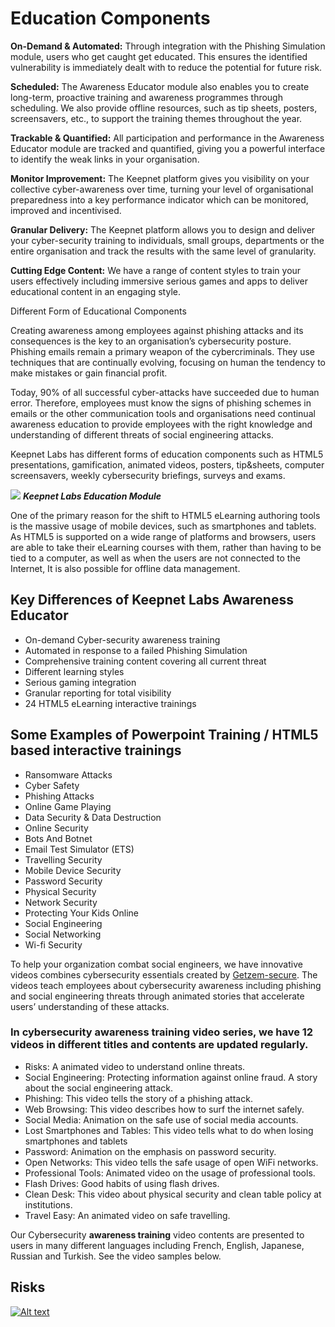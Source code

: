 # Education Components

**On-Demand & Automated:** Through integration with the Phishing Simulation module, users who get caught get educated. This ensures the identified vulnerability is immediately dealt with to reduce the potential for future risk.

**Scheduled:** The Awareness Educator module also enables you to create long-term, proactive training and awareness programmes through scheduling. We also provide offline resources, such as tip sheets, posters, screensavers, etc., to support the training themes throughout the year.

**Trackable & Quantified:** All participation and performance in the Awareness Educator module are tracked and quantified, giving you a powerful interface to identify the weak links in your organisation.

**Monitor Improvement:** The Keepnet platform gives you visibility on your collective cyber-awareness over time, turning your level of organisational preparedness into a key performance indicator which can be monitored, improved and incentivised.

**Granular Delivery:** The Keepnet platform allows you to design and deliver your cyber-security training to individuals, small groups, departments or the entire organisation and track the results with the same level of granularity.

**Cutting Edge Content:** We have a range of content styles to train your users effectively including immersive serious games and apps to deliver educational content in an engaging style.

Different Form of Educational Components

Creating awareness among employees against phishing attacks and its consequences is the key to an organisation’s cybersecurity posture. Phishing emails remain a primary weapon of the cybercriminals. They use techniques that are continually evolving, focusing on human the tendency to make mistakes or gain financial profit.

Today, 90% of all successful cyber-attacks have succeeded due to human error. Therefore, employees must know the signs of phishing schemes in emails or the other communication tools and organisations need continual awareness education to provide employees with the right knowledge and understanding of different threats of social engineering attacks.

Keepnet Labs has different forms of education components such as HTML5 presentations, gamification, animated videos, posters, tip&sheets, computer screensavers, weekly cybersecurity briefings, surveys and exams.

![](https://www.keepnetlabs.com/wp-content/uploads/Keepnet-Labs-Education-Module-1024x632.png)
***Keepnet Labs Education Module***

One of the primary reason for the shift to HTML5 eLearning authoring tools is the massive usage of mobile devices, such as smartphones and tablets. As HTML5 is supported on a wide range of platforms and browsers, users are able to take their eLearning courses with them, rather than having to be tied to a computer, as well as when the users are not connected to the Internet,  It is also possible for offline data management.

## Key Differences of Keepnet Labs Awareness Educator

* On-demand Cyber-security awareness training
* Automated in response to a failed Phishing Simulation
* Comprehensive training content covering all current threat
* Different learning styles
* Serious gaming integration
* Granular reporting for total visibility
* 24  HTML5 eLearning interactive trainings

## Some Examples of Powerpoint Training / HTML5  based interactive trainings

* Ransomware Attacks
* Cyber Safety
* Phishing Attacks
* Online Game Playing
* Data Security & Data Destruction
* Online Security
* Bots And Botnet
* Email Test Simulator (ETS)
* Travelling Security
* Mobile Device Security
* Password Security
* Physical Security
* Network Security
* Protecting Your Kids Online
* Social Engineering
* Social Networking
* Wi-fi Security

To help your organization combat social engineers, we have innovative videos combines cybersecurity essentials created by [Getzem-secure](http://www.getzem-secure.com/). The videos teach employees about cybersecurity awareness including phishing and social engineering threats through animated stories that accelerate users’ understanding of these attacks.

### In cybersecurity awareness training video series, we have 12 videos in different titles and contents are updated regularly.

* Risks:  A animated video to understand online threats.
* Social Engineering:  Protecting information against online fraud. A story about the social engineering attack.
* Phishing:  This video tells the story of a phishing attack.
* Web Browsing: This video describes how to surf the internet safely.
* Social Media:  Animation on the safe use of social media accounts.
* Lost Smartphones and Tables: This video tells what to do when losing smartphones and tablets
* Password: Animation on the emphasis on password security.
* Open Networks: This video tells the safe usage of open  WiFi networks.
* Professional Tools:  Animated video on the usage of professional tools.
* Flash Drives: Good habits of using flash drives.
* Clean Desk:  This video about physical security and clean table policy at institutions.
* Travel  Easy: An animated video on safe travelling.

Our Cybersecurity **awareness training** video contents are presented to users in many different languages including French, English, Japanese, Russian and Turkish. See the video samples below.

## Risks
[![Alt text](https://img.youtube.com/vi/VID/0.jpg)](https://www.youtube.com/watch?v=QG06TpucN5A)
